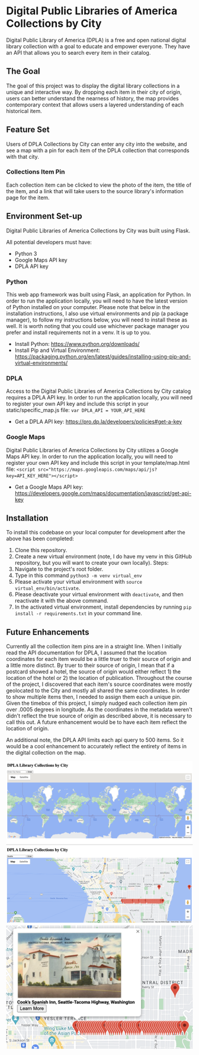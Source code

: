 # Digital Public Libraries of America Collections by City
Digital Public Library of America (DPLA) is a free and open national digital library collection with a goal to educate and empower everyone.  They have an API that allows you to search every item in their catalog.
 
## The Goal
The goal of this project was to display the digital library collections in a unique and interactive way.  By dropping each item in their city of origin, users can better understand the nearness of history, the map provides contemporary context that allows users a layered understanding of each historical item.
 
## Feature Set
Users of DPLA Collections by City can enter any city into the website, and see a map with a pin for each item of the DPLA collection that corresponds with that city.
 
### Collections Item Pin
Each collection item can be clicked to view the photo of the item, the title of the item, and a link that will take users to the source library's information page for the item.
 
## Environment Set-up
Digital Public Libraries of America Collections by City was built using Flask.
 
All potential developers must have:
- Python 3
- Google Maps API key
- DPLA API key
 
### Python
This web app framework was built using Flask, an application for Python.  In order to run the application locally, you will need to have the latest version of Python installed on your computer.  Please note that below in the installation instructions, I also use virtual environments and pip (a package manager), to follow my instructions below, you will need to install these as well. It is worth noting that you could use whichever package manager you prefer and install requirements not in a venv.  It is up to you.
 
- Install Python: https://www.python.org/downloads/
- Install Pip and Virtual Environment: https://packaging.python.org/en/latest/guides/installing-using-pip-and-virtual-environments/
 
### DPLA
Access to the Digital Public Libraries of America Collections by City catalog requires a DPLA API key.  In order to run the application locally, you will need to register your own API key and include this script in your static/specific_map.js file:
​​
`var DPLA_API = YOUR_API_HERE`
- Get a DPLA API key: https://pro.dp.la/developers/policies#get-a-key
 
### Google Maps
Digital Public Libraries of America Collections by City utilizes a Google Maps API key.  In order to run the application locally, you will need to register your own API key and include this script in your template/map.html file:
​​
`<script src="https://maps.googleapis.com/maps/api/js?key=API_KEY_HERE"></script>`
- Get a Google Maps API key: https://developers.google.com/maps/documentation/javascript/get-api-key
 
 
## Installation
To install this codebase on your local computer for development after the above has been completed:
1. Clone this repository.
2. Create a new virtual environment (note, I do have my venv in this GitHub repository, but you will want to create your own locally). Steps:
  1. Navigate to the project's root folder.
  2. Type in this command `python3 -m venv virtual_env`
  3. Please activate your virtual environment with `source virtual_env/bin/activate`.
  4. Please deactivate your virtual environment with `deactivate`, and then reactivate it with the above command.
3. In the activated virtual environment, install dependencies by running `pip install -r requirements.txt` in your command line.
 
## Future Enhancements
Currently all the collection item pins are in a straight line.  When I initially read the API documentation for DPLA, I assumed that the location coordinates for each item would be a little truer to their source of origin and a little more distinct.  By truer to their source of origin, I mean that if a postcard showed a hotel, the source of origin would either reflect 1) the location of the hotel or 2) the location of publication. Throughout the course of the project, I discovered that each item's source coordinates were mostly geolocated to the City and mostly all shared the same coordinates.  In order to show multiple items then, I needed to assign them each a unique pin.  Given the timebox of this project, I simply nudged each collection item pin over .0005 degrees in longitude.  As the coordinates in the metadata weren't didn't reflect the true source of origin as described above, it is necessary to call this out. A future enhancement would be to have each item reflect the location of origin.
 
An additional note, the DPLA API limits each api query to 500 items.  So it would be a cool enhancement to accurately reflect the entirety of items in the digital collection on the map.
 
![login screen](images/main_page.png)
![registration page](images/specific_city.png)
![main navigation page](images/specific_city_with_info_window.png)